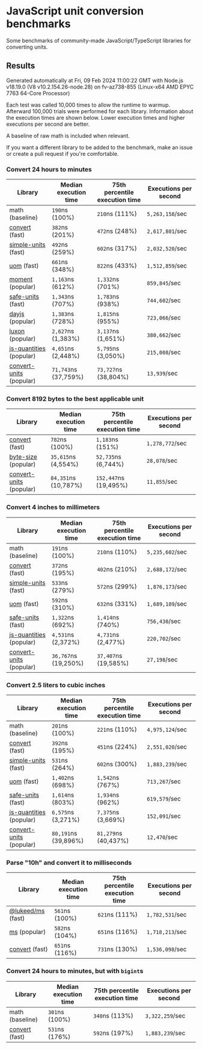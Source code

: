 # JavaScript unit conversion benchmarks

Some benchmarks of community-made JavaScript/TypeScript libraries for converting units.

## Results

<!-- beginblock(results) -->

Generated automatically at Fri, 09 Feb 2024 11:00:22 GMT with Node.js v18.19.0 (V8 v10.2.154.26-node.28) on fv-az738-855 (Linux-x64 AMD EPYC 7763 64-Core Processor)

Each test was called 10,000 times to allow the runtime to warmup.
Afterward 100,000 trials were performed for each library.
Information about the execution times are shown below.
Lower execution times and higher executions per second are better.

A baseline of raw math is included when relevant.

If you want a different library to be added to the benchmark, make an issue or create a pull request if you're comfortable.

### Convert 24 hours to minutes

| Library                                                            | Median execution time | 75th percentile execution time | Executions per second |
| ------------------------------------------------------------------ | --------------------- | ------------------------------ | --------------------- |
| math (baseline)                                                    | `190`ns (100%)        | `210`ns (111%)                 | `5,263,158`/sec       |
| [convert](https://npmjs.com/package/convert) (fast)                | `382`ns (201%)        | `472`ns (248%)                 | `2,617,801`/sec       |
| [simple-units](https://npmjs.com/package/simple-units) (fast)      | `492`ns (259%)        | `602`ns (317%)                 | `2,032,520`/sec       |
| [uom](https://npmjs.com/package/uom) (fast)                        | `661`ns (348%)        | `822`ns (433%)                 | `1,512,859`/sec       |
| [moment](https://npmjs.com/package/moment) (popular)               | `1,163`ns (612%)      | `1,332`ns (701%)               | `859,845`/sec         |
| [safe-units](https://npmjs.com/package/safe-units) (fast)          | `1,343`ns (707%)      | `1,783`ns (938%)               | `744,602`/sec         |
| [dayjs](https://npmjs.com/package/dayjs) (popular)                 | `1,383`ns (728%)      | `1,815`ns (955%)               | `723,066`/sec         |
| [luxon](https://npmjs.com/package/luxon) (popular)                 | `2,627`ns (1,383%)    | `3,137`ns (1,651%)             | `380,662`/sec         |
| [js-quantities](https://npmjs.com/package/js-quantities) (popular) | `4,651`ns (2,448%)    | `5,795`ns (3,050%)             | `215,008`/sec         |
| [convert-units](https://npmjs.com/package/convert-units) (popular) | `71,743`ns (37,759%)  | `73,727`ns (38,804%)           | `13,939`/sec          |

### Convert 8192 bytes to the best applicable unit

| Library                                                            | Median execution time | 75th percentile execution time | Executions per second |
| ------------------------------------------------------------------ | --------------------- | ------------------------------ | --------------------- |
| [convert](https://npmjs.com/package/convert) (fast)                | `782`ns (100%)        | `1,183`ns (151%)               | `1,278,772`/sec       |
| [byte-size](https://npmjs.com/package/byte-size) (popular)         | `35,615`ns (4,554%)   | `52,735`ns (6,744%)            | `28,078`/sec          |
| [convert-units](https://npmjs.com/package/convert-units) (popular) | `84,351`ns (10,787%)  | `152,447`ns (19,495%)          | `11,855`/sec          |

### Convert 4 inches to millimeters

| Library                                                            | Median execution time | 75th percentile execution time | Executions per second |
| ------------------------------------------------------------------ | --------------------- | ------------------------------ | --------------------- |
| math (baseline)                                                    | `191`ns (100%)        | `210`ns (110%)                 | `5,235,602`/sec       |
| [convert](https://npmjs.com/package/convert) (fast)                | `372`ns (195%)        | `402`ns (210%)                 | `2,688,172`/sec       |
| [simple-units](https://npmjs.com/package/simple-units) (fast)      | `533`ns (279%)        | `572`ns (299%)                 | `1,876,173`/sec       |
| [uom](https://npmjs.com/package/uom) (fast)                        | `592`ns (310%)        | `632`ns (331%)                 | `1,689,189`/sec       |
| [safe-units](https://npmjs.com/package/safe-units) (fast)          | `1,322`ns (692%)      | `1,414`ns (740%)               | `756,430`/sec         |
| [js-quantities](https://npmjs.com/package/js-quantities) (popular) | `4,531`ns (2,372%)    | `4,731`ns (2,477%)             | `220,702`/sec         |
| [convert-units](https://npmjs.com/package/convert-units) (popular) | `36,767`ns (19,250%)  | `37,407`ns (19,585%)           | `27,198`/sec          |

### Convert 2.5 liters to cubic inches

| Library                                                            | Median execution time | 75th percentile execution time | Executions per second |
| ------------------------------------------------------------------ | --------------------- | ------------------------------ | --------------------- |
| math (baseline)                                                    | `201`ns (100%)        | `221`ns (110%)                 | `4,975,124`/sec       |
| [convert](https://npmjs.com/package/convert) (fast)                | `392`ns (195%)        | `451`ns (224%)                 | `2,551,020`/sec       |
| [simple-units](https://npmjs.com/package/simple-units) (fast)      | `531`ns (264%)        | `602`ns (300%)                 | `1,883,239`/sec       |
| [uom](https://npmjs.com/package/uom) (fast)                        | `1,402`ns (698%)      | `1,542`ns (767%)               | `713,267`/sec         |
| [safe-units](https://npmjs.com/package/safe-units) (fast)          | `1,614`ns (803%)      | `1,934`ns (962%)               | `619,579`/sec         |
| [js-quantities](https://npmjs.com/package/js-quantities) (popular) | `6,575`ns (3,271%)    | `7,375`ns (3,669%)             | `152,091`/sec         |
| [convert-units](https://npmjs.com/package/convert-units) (popular) | `80,191`ns (39,896%)  | `81,279`ns (40,437%)           | `12,470`/sec          |

### Parse "10h" and convert it to milliseconds

| Library                                                   | Median execution time | 75th percentile execution time | Executions per second |
| --------------------------------------------------------- | --------------------- | ------------------------------ | --------------------- |
| [@lukeed/ms](https://npmjs.com/package/@lukeed/ms) (fast) | `561`ns (100%)        | `621`ns (111%)                 | `1,782,531`/sec       |
| [ms](https://npmjs.com/package/ms) (popular)              | `582`ns (104%)        | `651`ns (116%)                 | `1,718,213`/sec       |
| [convert](https://npmjs.com/package/convert) (fast)       | `651`ns (116%)        | `731`ns (130%)                 | `1,536,098`/sec       |

### Convert 24 hours to minutes, but with `bigint`s

| Library                                             | Median execution time | 75th percentile execution time | Executions per second |
| --------------------------------------------------- | --------------------- | ------------------------------ | --------------------- |
| math (baseline)                                     | `301`ns (100%)        | `340`ns (113%)                 | `3,322,259`/sec       |
| [convert](https://npmjs.com/package/convert) (fast) | `531`ns (176%)        | `592`ns (197%)                 | `1,883,239`/sec       |

<!-- endblock(results) -->
